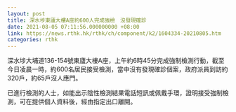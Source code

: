 ```yaml
---
layout: post
title: 深水埗東廬大樓A座約600人完成強檢　沒發現確診　
date: 2021-08-05 07:11:56.000000000 +08:00
link: https://news.rthk.hk/rthk/ch/component/k2/1604334-20210805.htm
categories: rthk
---
```


深水埗大埔道136-154號東廬大樓A座，上午約6時45分完成強制檢測行動，截至今日凌晨一時，約600名居民接受檢測，當中沒有發現確診個案，政府派員到訪約320戶，約65戶沒人應門。

已進行檢測的人士，如能出示陰性檢測結果電話短訊或佩戴手環，證明接受強制檢測，可在提供個人資料後，經由指定出口離開。
